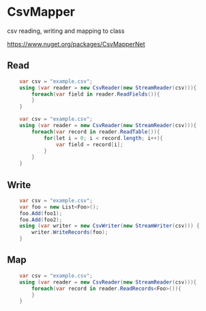 # CsvMapper

csv reading, writing and mapping to class

https://www.nuget.org/packages/CsvMapperNet

## Read

```c#
    var csv = "example.csv";
    using (var reader = new CsvReader(new StreamReader(csv))){
        foreach(var field in reader.ReadFields()){
        }
    }
```

```c#
    var csv = "example.csv";
    using (var reader = new CsvReader(new StreamReader(csv))){
        foreach(var record in reader.ReadTable()){
            for(let i = 0; i < record.length; i++){
                var field = record[i];
            }
        }
    }
```

## Write

```c#
    var csv = "example.csv";
    var foo = new List<Foo>();
    foo.Add(foo1);
    foo.Add(foo2);
    using (var writer = new CsvWriter(new StreamWriter(csv))) {
        writer.WriteRecords(foo);
    }
```

## Map

```c#
    var csv = "example.csv";
    using (var reader = new CsvReader(new StreamReader(csv))){
        foreach(var record in reader.ReadRecords<Foo>()){
        }
    }
```
